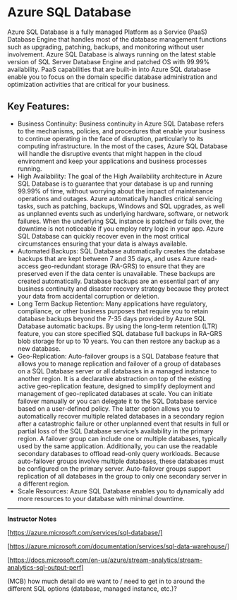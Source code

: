 # Azure SQL Database

Azure SQL Database is a fully managed Platform as a Service (PaaS) Database Engine that handles most of the database management functions such as upgrading, patching, backups, and monitoring without user involvement. Azure SQL Database is always running on the latest stable version of SQL Server Database Engine and patched OS with 99.99% availability. PaaS capabilities that are built-in into Azure SQL database enable you to focus on the domain specific database administration and optimization activities that are critical for your business.

## Key Features:

* Business Continuity: Business continuity in Azure SQL Database refers to the mechanisms, policies, and procedures that enable your business to continue operating in the face of disruption, particularly to its computing infrastructure. In the most of the cases, Azure SQL Database will handle the disruptive events that might happen in the cloud environment and keep your applications and business processes running.
* High Availability: The goal of the High Availability architecture in Azure SQL Database is to guarantee that your database is up and running 99.99% of time, without worrying about the impact of maintenance operations and outages. Azure automatically handles critical servicing tasks, such as patching, backups, Windows and SQL upgrades, as well as unplanned events such as underlying hardware, software, or network failures. When the underlying SQL instance is patched or fails over, the downtime is not noticeable if you employ retry logic in your app. Azure SQL Database can quickly recover even in the most critical circumstances ensuring that your data is always available.
* Automated Backups: SQL Database automatically creates the database backups that are kept between 7 and 35 days, and uses Azure read-access geo-redundant storage (RA-GRS) to ensure that they are preserved even if the data center is unavailable. These backups are created automatically. Database backups are an essential part of any business continuity and disaster recovery strategy because they protect your data from accidental corruption or deletion.
* Long Term Backup Retention: Many applications have regulatory, compliance, or other business purposes that require you to retain database backups beyond the 7-35 days provided by Azure SQL Database automatic backups. By using the long-term retention (LTR) feature, you can store specified SQL database full backups in RA-GRS blob storage for up to 10 years. You can then restore any backup as a new database.
* Geo-Replication: Auto-failover groups is a SQL Database feature that allows you to manage replication and failover of a group of databases on a SQL Database server or all databases in a managed instance to another region. It is a declarative abstraction on top of the existing active geo-replication feature, designed to simplify deployment and management of geo-replicated databases at scale. You can initiate failover manually or you can delegate it to the SQL Database service based on a user-defined policy. The latter option allows you to automatically recover multiple related databases in a secondary region after a catastrophic failure or other unplanned event that results in full or partial loss of the SQL Database service’s availability in the primary region. A failover group can include one or multiple databases, typically used by the same application. Additionally, you can use the readable secondary databases to offload read-only query workloads. Because auto-failover groups involve multiple databases, these databases must be configured on the primary server. Auto-failover groups support replication of all databases in the group to only one secondary server in a different region.
* Scale Resources: Azure SQL Database enables you to dynamically add more resources to your database with minimal downtime.


---

**Instructor Notes**

[https://azure.microsoft.com/services/sql-database/]

[https://azure.microsoft.com/documentation/services/sql-data-warehouse/]

[https://docs.microsoft.com/en-us/azure/stream-analytics/stream-analytics-sql-output-perf]

(MCB) how much detail do we want to / need to get in to around the different SQL options (database, managed instance, etc.)?